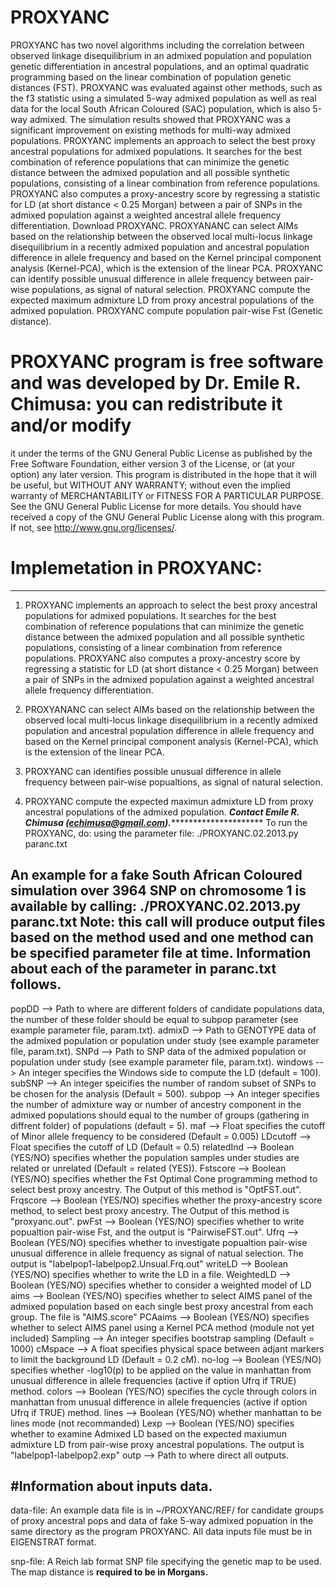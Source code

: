 # PROXYANC 
PROXYANC has two novel algorithms including the correlation between observed linkage disequilibrium in an admixed population and population genetic differentiation in ancestral populations, and an optimal quadratic programming based on the linear combination of population genetic distances (FST). PROXYANC was evaluated against other methods, such as the f3 statistic using a simulated 5-way admixed population as well as real data for the local South African Coloured (SAC) population, which is also 5-way admixed. The simulation results showed that PROXYANC was a significant improvement on existing methods for multi-way admixed populations. PROXYANC implements an approach to select the best proxy ancestral populations for admixed populations. It searches for the best combination of reference populations that can minimize the genetic distance between the admixed population and all possible synthetic populations, consisting of a linear combination from reference populations. PROXYANC also computes a proxy-ancestry score by regressing a statistic for LD (at short distance &lt; 0.25 Morgan) between a pair of SNPs in the admixed population against a weighted ancestral allele frequency differentiation. Download PROXYANC. PROXYANANC can select AIMs based on the relationship between the observed local multi-locus linkage disequilibrium in a recently admixed population and ancestral population difference in allele frequency and based on the Kernel principal component analysis (Kernel-PCA), which is the extension of the linear PCA. PROXYANC can identify possible unusual difference in allele frequency between pair-wise populations, as signal of natural selection. PROXYANC compute the expected maximum admixture LD from proxy ancestral populations of the admixed population. PROXYANC compute population pair-wise Fst (Genetic distance).
# PROXYANC program is free software and was developed by Dr. Emile R. Chimusa: you can redistribute it and/or modify 
it under the terms of the GNU General Public License as published by the Free Software Foundation, either version 3 of the License, or (at your option) any later version. 
This program is distributed in the hope that it will be useful, but WITHOUT ANY WARRANTY; without even the implied warranty of
MERCHANTABILITY or FITNESS FOR A PARTICULAR PURPOSE.  See the  GNU General Public License for more details. 
You should have received a copy of the GNU General Public License along with this program. If not, see <http://www.gnu.org/licenses/>.

# Implemetation in PROXYANC:
--------------------------
1. PROXYANC implements an approach to select the best proxy ancestral populations for admixed populations. It searches for the best combination of reference populations that can minimize the genetic distance between the admixed population and all possible synthetic populations, consisting of a linear combination from reference populations. PROXYANC also computes a proxy-ancestry score by regressing a statistic for LD (at short distance < 0.25 Morgan) between a pair of SNPs in the admixed population against a weighted ancestral allele frequency differentiation.

2. PROXYANANC can select AIMs based on the relationship between the observed local multi-locus linkage disequilibrium in a recently admixed population and ancestral population difference in allele frequency and based on the Kernel principal component analysis (Kernel-PCA), which is the extension of the linear PCA.
3. PROXYANC can identifies possible unusual difference in allele frequency between pair-wise popualtions, as signal of natural selection.
4. PROXYANC compute the expected maximun admixture LD from proxy ancestral populations of the admixed population.
*********************Contact Emile R. Chimusa (echimusa@gmail.com).******************************************
To run the PROXYANC, do:
using the parameter file:
    ./PROXYANC.02.2013.py paranc.txt 

An example for a fake South African Coloured simulation over 3964 SNP on chromosome 1 is available by calling:
    ./PROXYANC.02.2013.py paranc.txt
Note: this call will produce output files based on the method used and one method can be specified parameter file at time.
Information about each of the parameter in paranc.txt follows.
--------------------------------------------------------------------------------
popDD --> Path to where are different folders of candidate populations data, the number of these folder should be equal to subpop parameter (see example parameter file, param.txt).
admixD --> Path to GENOTYPE data of the admixed population or population under study (see example parameter file, param.txt).
SNPd --> Path to SNP data of the admixed population or population under study (see example parameter file, param.txt).
windows --> An integer specifies the Windows side to compute the LD (default = 100).
subSNP -->  An integer speicifies the number of random subset of SNPs to be chosen for the analysis (Default = 500).
subpop -->  An integer specifies the number of admixture way or number of ancestry component in the admixed populations should equal to the number of groups (gathering in diffrent folder) of populations (default = 5).
maf -->  Float specifies the cutoff of Minor allele frequency to be considered (Default = 0.005)
LDcutoff --> Float specifies the cutoff of LD (Default = 0.5)
relatedInd --> Boolean (YES/NO) specifies whether the population samples under studies are related or unrelated (Default = related (YES)).
Fstscore --> Boolean (YES/NO) specifies whether the Fst Optimal Cone programming method to select best proxy ancestry. The Output of this method is "OptFST.out".
Frqscore --> Boolean (YES/NO) specifies whether the proxy-ancestry score method, to select best proxy ancestry. The Output of this method is "proxyanc.out".
pwFst --> Boolean (YES/NO) specifies whether to write popualtion pair-wise Fst, and the output is "PairwiseFST.out".
Ufrq --> Boolean (YES/NO) specifies whether to investigate popualtion pair-wise unusual difference in allele frequency as signal of natual selection. The output is "labelpop1-labelpop2.Unsual.Frq.out"
writeLD --> Boolean (YES/NO) specifies whether to write the LD in a file.
WeightedLD --> Boolean (YES/NO) specifies whether to consider a weighted model of LD
aims --> Boolean (YES/NO) specifies whether to select AIMS panel of the admixed population based on each single best proxy ancestral from each group. The file is "AIMS.score"
PCAaims --> Boolean (YES/NO) specifies whether to select AIMS panel using a Kernel PCA method (module not yet included)
Sampling --> An integer specifies bootstrap sampling (Default = 1000)
cMspace --> A float specifies physical space between adjant markers to limit the background LD (Default = 0.2 cM).
no-log -->  Boolean (YES/NO) specifies whether -log10(p) to be applied on the value in manhattan from unusual difference in allele frequencies (active if option Ufrq if TRUE) method.
colors --> Boolean (YES/NO) specifies the cycle through colors in manhattan from unusual difference in allele frequencies (active if option Ufrq if TRUE) method.
lines --> Boolean (YES/NO) whether manhattan to be lines mode (not recommanded)
Lexp --> Boolean (YES/NO) specifies whether to examine Admixed LD based on the expected maxiumun admixture LD from pair-wise proxy ancestral populations. The output is "labelpop1-labelpop2.exp"
outp --> Path to where direct all outputs.


#Information about inputs data.
--------------------------------------------------------------------------------
data-file:
  An example data file is in ~/PROXYANC/REF/ for candidate groups of proxy ancestral pops and data of fake 5-way admixed popuation in the same directory as the program PROXYANC.
All data inputs file must be in EIGENSTRAT format.

snp-file:
  A Reich lab format SNP file specifying the genetic map to be used.  The
  map distance is **required to be in Morgans.**
